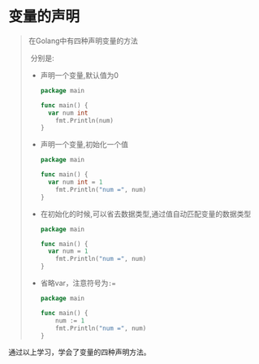 # 变量的声明

> 在Golang中有四种声明变量的方法
>
> ​	分别是:
>
>   - 声明一个变量,默认值为0
>
>     ```go
>     package main
>
>     func main() {
>     	var num int
>         fmt.Println(num)
>     }
>     ```
>
>   - 声明一个变量,初始化一个值
>
>     ```go
>     package main
>
>     func main() {
>     	var num int = 1
>         fmt.Println("num =", num)
>     }
>     ```
>
>   - 在初始化的时候,可以省去数据类型,通过值自动匹配变量的数据类型
>
>     ```go
>     package main
>
>     func main() {
>     	var num = 1
>         fmt.Println("num =", num)
>     }
>     ```
>
>   - 省略var，注意符号为`:=`
>
>     ```go
>     package main
>     
>     func main() {
>         num := 1
>         fmt.Println("num =", num)
>     }
>     ```

通过以上学习，学会了变量的四种声明方法。